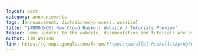 ```yaml
---
layout: post
category: announcements
tags: [announcement, distributed-process, website]
title: "[ANNOUNCE] New Cloud Haskell Website / Tutorials Preview"
teaser: Some updates to the website, documentation and tutorials are available for preview now
author: Tim Watson
link: https://groups.google.com/forum/#!topic/parallel-haskell/bApvWg7K7-4
---
```

